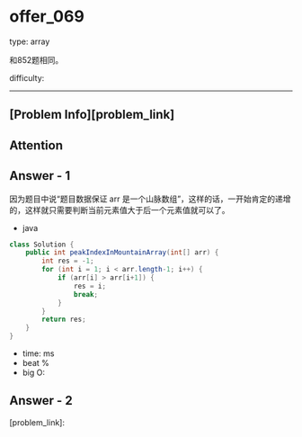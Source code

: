 
# offer_069
type: array

和852题相同。

difficulty:

---

## [Problem Info][problem_link]

## Attention

## Answer - 1
因为题目中说“题目数据保证 arr
是一个山脉数组”，这样的话，一开始肯定的递增的，这样就只需要判断当前元素值大于后一个元素值就可以了。

- java
```java
class Solution {
    public int peakIndexInMountainArray(int[] arr) {
        int res = -1;
        for (int i = 1; i < arr.length-1; i++) {
            if (arr[i] > arr[i+1]) {
                res = i;
                break;
            }
        }
        return res;
    }
}
```

- time: ms
- beat %
- big O:

## Answer - 2

[problem_link]:

